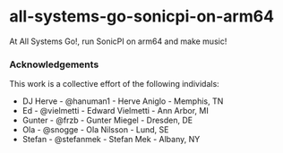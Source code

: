 # all-systems-go-sonicpi-on-arm64

At All Systems Go!, run SonicPI on arm64 and make music!

### Acknowledgements

This work is a collective effort of the following individals:

* DJ Herve - @hanuman1 - Herve Aniglo - Memphis, TN
* Ed - @vielmetti - Edward Vielmetti - Ann Arbor, MI
* Gunter - @frzb - Gunter Miegel - Dresden, DE
* Ola - @snogge - Ola Nilsson - Lund, SE
* Stefan - @stefanmek - Stefan Mek - Albany, NY
